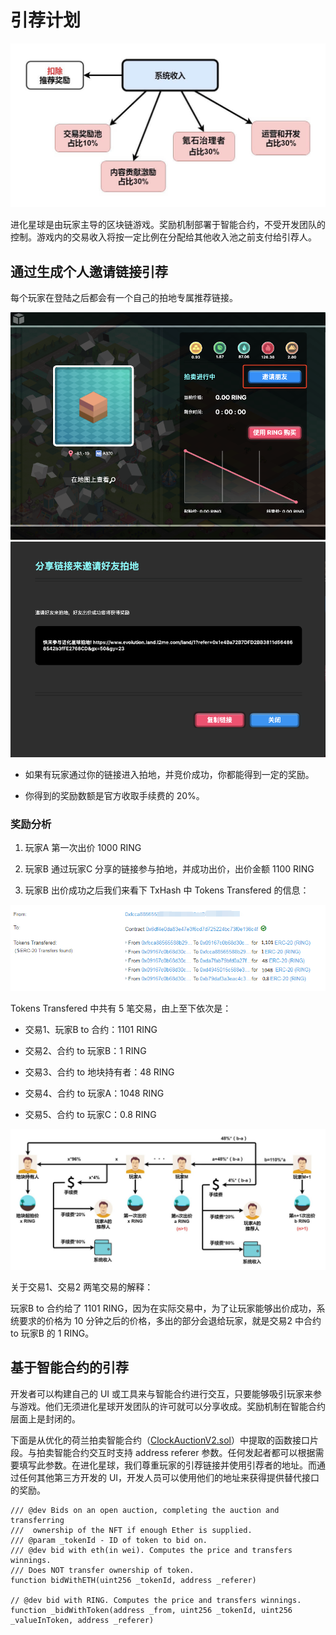 # 引荐计划

![](../.gitbook/assets/referral-program-1.jpg)

进化星球是由玩家主导的区块链游戏。奖励机制部署于智能合约，不受开发团队的控制。游戏内的交易收入将按一定比例在分配给其他收入池之前支付给引荐人。

## 通过生成个人邀请链接引荐

每个玩家在登陆之后都会有一个自己的拍地专属推荐链接。

![\_\_\_1.png](../.gitbook/assets/referral-program-2.png)![\_\_\_2.png](../.gitbook/assets/referral-program-3.png)

* 如果有玩家通过你的链接进入拍地，并竞价成功，你都能得到一定的奖励。
  
* 你得到的奖励数额是官方收取手续费的 20%。

### 奖励分析

1. 玩家A 第一次出价 1000 RING

2. 玩家B 通过玩家C 分享的链接参与拍地，并成功出价，出价金额 1100 RING

3. 玩家B 出价成功之后我们来看下 TxHash 中 Tokens Transfered 的信息：

![](../.gitbook/assets/referral-program-4.png)

Tokens Transfered 中共有 5 笔交易，由上至下依次是：

* 交易1、玩家B to 合约：1101 RING

* 交易2、合约 to 玩家B：1 RING

* 交易3、合约 to 地块持有者：48 RING

* 交易4、合约 to 玩家A：1048 RING

* 交易5、合约 to 玩家C：0.8 RING

![](../.gitbook/assets/referral-program-5.jpg)

关于交易1、交易2 两笔交易的解释：

玩家B to 合约给了 1101 RING，因为在实际交易中，为了让玩家能够出价成功，系统要求的价格为 10 分钟之后的价格，多出的部分会退给玩家，就是交易2 中合约 to 玩家B 的 1 RING。


## 基于智能合约的引荐

开发者可以构建自己的 UI 或工具来与智能合约进行交互，只要能够吸引玩家来参与游戏。他们无须进化星球开发团队的许可就可以分享收成。奖励机制在智能合约层面上是封闭的。

下面是从优化的荷兰拍卖智能合约（[ClockAuctionV2.sol](https://github.com/evolutionlandorg/market-contracts/blob/master/contracts/auction/ClockAuctionV2.sol)）中提取的函数接口片段。与拍卖智能合约交互时支持 address referer 参数。任何发起者都可以根据需要填写此参数。在进化星球，我们尊重玩家的引荐链接并使用引荐者的地址。而通过任何其他第三方开发的 UI，开发人员可以使用他们的地址来获得提供替代接口的奖励。

```text
/// @dev Bids on an open auction, completing the auction and transferring
///  ownership of the NFT if enough Ether is supplied.
/// @param _tokenId - ID of token to bid on.
/// @dev bid with eth(in wei). Computes the price and transfers winnings.
/// Does NOT transfer ownership of token.
function bidWithETH(uint256 _tokenId, address _referer)

// @dev bid with RING. Computes the price and transfers winnings.
function _bidWithToken(address _from, uint256 _tokenId, uint256 _valueInToken, address _referer)
```

